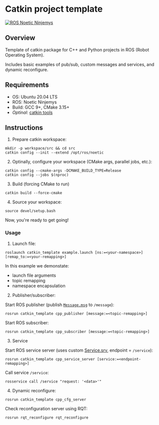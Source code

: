 # Catkin project template

[![ROS Noetic Ninjemys](https://github.com/PhD-Thesis-2024/catkin-project-template/actions/workflows/catkin.yml/badge.svg?branch=main)](https://github.com/PhD-Thesis-2024/catkin-project-template/actions/workflows/catkin.yml)

## Overview

Template of catkin package for C++ and Python projects in ROS (Robot Operating System). 

Includes basic examples of pub/sub, custom messages and services, and dynamic reconfigure. 

## Requirements

- OS: Ubuntu 20.04 LTS
- ROS: Noetic Ninjemys
- Build: GCC 9+, CMake 3.15+
- _Optinal_: [catkin tools](https://catkin-tools.readthedocs.io/en/latest/index.html)

## Instructions

1. Prepare catkin workspace:
```shell
mkdir -p workspace/src && cd src
catkin config --init --extend /opt/ros/noetic
```

2. Optinally, configure your workspace (CMake args, parallel jobs, etc.):
```shell
catkin config --cmake-args -DCMAKE_BUILD_TYPE=Release
catkin config --jobs $(nproc)
```

3. Build (forcing CMake to run)
```shell
catkin build --force-cmake
```

4. Source your workspace:
```shell
source devel/setup.bash
```

Now, you're ready to get going!

### Usage

1. Launch file:
```shell
roslaunch catkin_template example.launch [ns:=<your-namespace>] [remap_to:=<your-remapping>]
```
In this example we demonstate:
- launch file arguments
- topic remapping
- namespace encapsulation

2. Publisher/subscriber:

Start ROS publisher (publish [`Message.msg`](msg/Message.msg) to `/message`):
```shell
rosrun catkin_template cpp_publisher [message:=<topic-remapping>]
```

Start ROS subscriber:
```shell
rosrun catkin_template cpp_subscriber [message:=<topic-remapping>]
```

3. Service

Start ROS service server (uses custom [Service.srv](srv/Service.srv), endpoint = `/service`):
```shell
rosrun catkin_template cpp_service_server [service:=<endpoint-remapping>]
```

Call service `/service`:
```shell
rosservice call /service "request: '<data>'"
```

4. Dynamic reconfigure:

```shell
rosrun catkin_template cpp_cfg_server
```

Check reconfiguration server using RQT:
```shell
rosrun rqt_reconfigure rqt_reconfigure
```
